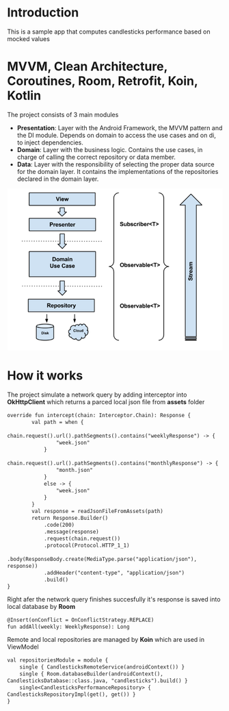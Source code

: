 # Introduction
This is a sample app that computes candlesticks performance based on mocked values 

# MVVM, Clean Architecture, Coroutines, Room, Retrofit, Koin, Kotlin

The project consists of 3 main modules

* __Presentation__: Layer with the Android Framework, the MVVM pattern and the DI module. Depends on domain to access the use cases and on di, to inject dependencies.
* __Domain__: Layer with the business logic. Contains the use cases, in charge of calling the correct repository or data member.
* __Data__: Layer with the responsibility of selecting the proper data source for the domain layer. It contains the implementations of  the repositories declared in the domain layer.

![Screenshot](clean_architecture.png)

# How it works

The project simulate a network query by adding interceptor into **OkHttpClient** which returns a parced local json file from **assets** folder

```
override fun intercept(chain: Interceptor.Chain): Response {
        val path = when {
            chain.request().url().pathSegments().contains("weeklyResponse") -> {
                "week.json"
            }
            chain.request().url().pathSegments().contains("monthlyResponse") -> {
                "month.json"
            }
            else -> {
                "week.json"
            }
        }
        val response = readJsonFileFromAssets(path)
        return Response.Builder()
            .code(200)
            .message(response)
            .request(chain.request())
            .protocol(Protocol.HTTP_1_1)
            .body(ResponseBody.create(MediaType.parse("application/json"), response))
            .addHeader("content-type", "application/json")
            .build()
} 
```


Right afer the network query finishes succesfully it's response is saved into local database by **Room**

```
@Insert(onConflict = OnConflictStrategy.REPLACE)
fun addAll(weekly: WeeklyResponse): Long
 ```

Remote and local repositories are managed by **Koin** which are used in ViewModel

```
val repositoriesModule = module {
    single { CandlesticksRemoteService(androidContext()) }
    single { Room.databaseBuilder(androidContext(), CandlesticksDatabase::class.java, "candlesticks").build() }
    single<CandlesticksPerformanceRepository> { CandlesticksRepositoryImpl(get(), get()) }
}
```
